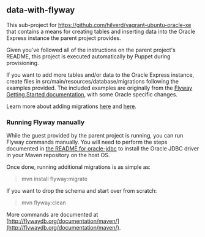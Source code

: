 ## data-with-flyway

This sub-project for https://github.com/hilverd/vagrant-ubuntu-oracle-xe that contains a means for creating tables and 
inserting data into the Oracle Express instance the parent project provides.

Given you've followed all of the instructions on the parent project's README, this project is executed automatically
by Puppet during provisioning. 

If you want to add more tables and/or data to the Oracle Express instance, create files in src/main/resources/database/migrations
following the examples provided. The included examples are originally from the [Flyway Getting Started documentation](http://flywaydb.org/getstarted/firststeps/maven.html), with
some Oracle specific changes.

Learn more about adding migrations [here](http://flywaydb.org/documentation/migration/) and [here](http://flywaydb.org/documentation/migration/sql.html).

### Running Flyway manually

While the guest provided by the parent project is running, you can run Flyway commands manually.
You will need to perform the steps documented in [the README for oracle-jdbc](../oracle-jdbc/README.md) to install the Oracle JDBC
driver in your Maven repository on the host OS.

Once done, running additional migrations is as simple as:

> mvn install flyway:migrate

If you want to drop the schema and start over from scratch:

> mvn flyway:clean

More commands are documented at [http://flywaydb.org/documentation/maven/](http://flywaydb.org/documentation/maven/).

